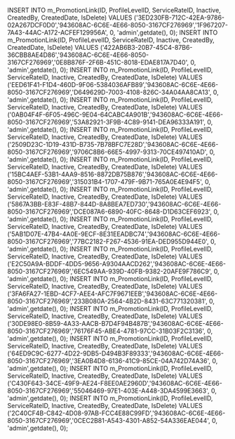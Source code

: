 INSERT INTO m_PromotionLink(ID, ProfileLevelID, ServiceRateID, Inactive, CreatedBy, CreatedDate, IsDelete) VALUES ('3ED230FB-712C-42EA-9786-02A267DCF0D0','943608AC-6C6E-4E66-8050-3167CF276969','1F967207-7A43-44AC-A172-ACFEF129956A', 0, 'admin',getdate(), 0);
INSERT INTO m_PromotionLink(ID, ProfileLevelID, ServiceRateID, Inactive, CreatedBy, CreatedDate, IsDelete) VALUES ('422AB6B3-20B7-45C4-87B6-36CBB8AE4D86','943608AC-6C6E-4E66-8050-3167CF276969','0E8B876F-2F6B-451C-8018-EDAE817A7D40', 0, 'admin',getdate(), 0);
INSERT INTO m_PromotionLink(ID, ProfileLevelID, ServiceRateID, Inactive, CreatedBy, CreatedDate, IsDelete) VALUES ('EED61F41-F1D4-460D-9F06-5384036AFB89','943608AC-6C6E-4E66-8050-3167CF276969','D649629D-7003-4108-826C-34A04AA8CA13', 0, 'admin',getdate(), 0);
INSERT INTO m_PromotionLink(ID, ProfileLevelID, ServiceRateID, Inactive, CreatedBy, CreatedDate, IsDelete) VALUES ('0AB04F4F-6F05-496C-9E04-64CABC4A901B','943608AC-6C6E-4E66-8050-3167CF276969','53A82921-3F9B-4C89-9141-DEA96333A191', 0, 'admin',getdate(), 0);
INSERT INTO m_PromotionLink(ID, ProfileLevelID, ServiceRateID, Inactive, CreatedBy, CreatedDate, IsDelete) VALUES ('2509D23C-1D19-431D-B735-7B78BFC7E28D','943608AC-6C6E-4E66-8050-3167CF276969','9706C8B6-66E5-4997-9313-70CE497410AD', 0, 'admin',getdate(), 0);
INSERT INTO m_PromotionLink(ID, ProfileLevelID, ServiceRateID, Inactive, CreatedBy, CreatedDate, IsDelete) VALUES ('15BC4AEF-53B1-4AA9-8516-8872DB75B876','943608AC-6C6E-4E66-8050-3167CF276969','315031B4-1707-479F-9B71-765A0E4E94F5', 0, 'admin',getdate(), 0);
INSERT INTO m_PromotionLink(ID, ProfileLevelID, ServiceRateID, Inactive, CreatedBy, CreatedDate, IsDelete) VALUES ('5867A3BB-E83F-48B7-844D-8A8BEA7ED730','943608AC-6C6E-4E66-8050-3167CF276969','DCE087A6-6890-40FC-8648-D1D63CEF6923', 0, 'admin',getdate(), 0);
INSERT INTO m_PromotionLink(ID, ProfileLevelID, ServiceRateID, Inactive, CreatedBy, CreatedDate, IsDelete) VALUES ('5AB1D07E-47B4-4A0E-9ECF-8E31EEADBC74','943608AC-6C6E-4E66-8050-3167CF276969','77BC2182-F267-4536-91EA-DED955D944E0', 0, 'admin',getdate(), 0);
INSERT INTO m_PromotionLink(ID, ProfileLevelID, ServiceRateID, Inactive, CreatedBy, CreatedDate, IsDelete) VALUES ('E2C50A9A-BDDF-4DD5-9656-A9304AACD262','943608AC-6C6E-4E66-8050-3167CF276969','6EC549AA-939D-40FB-9382-20AFE9F786C9', 0, 'admin',getdate(), 0);
INSERT INTO m_PromotionLink(ID, ProfileLevelID, ServiceRateID, Inactive, CreatedBy, CreatedDate, IsDelete) VALUES ('3FA6FA27-1EBD-4CF7-AEE4-AFC7F9671EEB','943608AC-6C6E-4E66-8050-3167CF276969','233B080A-2564-4B2D-8431-63C771320381', 0, 'admin',getdate(), 0);
INSERT INTO m_PromotionLink(ID, ProfileLevelID, ServiceRateID, Inactive, CreatedBy, CreatedDate, IsDelete) VALUES ('30DE98E0-8B59-4A33-AACB-B7D4F94B487B','943608AC-6C6E-4E66-8050-3167CF276969','76176F45-ABE4-4781-97CC-31B03F2C3136', 0, 'admin',getdate(), 0);
INSERT INTO m_PromotionLink(ID, ProfileLevelID, ServiceRateID, Inactive, CreatedBy, CreatedDate, IsDelete) VALUES ('64ED9C9C-6277-4D22-9DB5-D494B3F89333','943608AC-6C6E-4E66-8050-3167CF276969','3EA0B4D8-6136-41C9-85CE-04A742D74A36', 0, 'admin',getdate(), 0);
INSERT INTO m_PromotionLink(ID, ProfileLevelID, ServiceRateID, Inactive, CreatedBy, CreatedDate, IsDelete) VALUES ('C430F643-34CE-49F9-AE24-F8EE0AE2960D','943608AC-6C6E-4E66-8050-3167CF276969','55046469-97E1-403E-A448-3DA4599E3663', 0, 'admin',getdate(), 0);
INSERT INTO m_PromotionLink(ID, ProfileLevelID, ServiceRateID, Inactive, CreatedBy, CreatedDate, IsDelete) VALUES ('2C40CF4B-C842-4D08-97AB-FCC4E88C99FD','943608AC-6C6E-4E66-8050-3167CF276969','0CEC2B81-A543-4301-A852-54A336EAE044', 0, 'admin',getdate(), 0);

